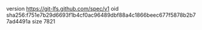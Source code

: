 version https://git-lfs.github.com/spec/v1
oid sha256:f751e7b29d6693f1b4cf0ac96489dbf88a4c1866beec677f5878b2b77ad4491a
size 7821
